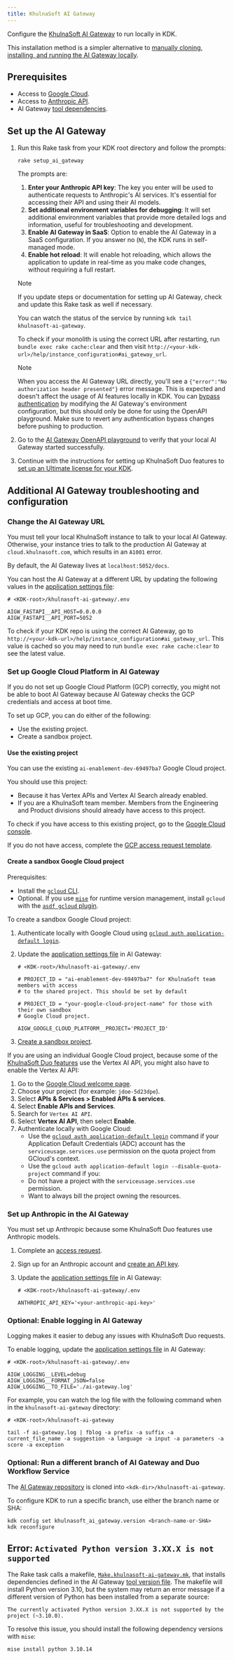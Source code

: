 ```yaml
---
title: KhulnaSoft AI Gateway
---
```


Configure the [KhulnaSoft AI Gateway](https://khulnasoft.com/khulnasoft-org/modelops/applied-ml/code-suggestions/ai-assist)
to run locally in KDK.

This installation method is a simpler alternative to
[manually cloning, installing, and running the AI Gateway locally](https://khulnasoft.com/khulnasoft-org/modelops/applied-ml/code-suggestions/ai-assist#how-to-run-the-server-locally).

## Prerequisites

- Access to [Google Cloud](#set-up-google-cloud-platform-in-ai-gateway).
- Access to [Anthropic API](#set-up-anthropic-in-the-ai-gateway).
- AI Gateway [tool dependencies](https://khulnasoft.com/khulnasoft-org/modelops/applied-ml/code-suggestions/ai-assist/-/blob/master/.tool-versions).

## Set up the AI Gateway

1. Run this Rake task from your KDK root directory and follow the prompts:

   ```shell
   rake setup_ai_gateway
   ```

   The prompts are:

   1. **Enter your Anthropic API key**: The key you enter will be used to authenticate requests to Anthropic's AI services. It's essential for accessing their API and using their AI models.
   1. **Set additional environment variables for debugging**: It will set additional environment variables that provide more detailed logs and information, useful for troubleshooting and development.
   1. **Enable AI Gateway in SaaS**: Option to enable the AI Gateway in a SaaS configuration. If you answer no (`N`), the KDK runs in self-managed mode.
   1. **Enable hot reload**: It will enable hot reloading, which allows the application to update in real-time as you make code changes, without requiring a full restart.

   > [!note]
   > If you update steps or documentation for setting up AI Gateway, check and update this Rake task as well if necessary.

   You can watch the status of the service by running `kdk tail khulnasoft-ai-gateway`.

   To check if your monolith is using the correct URL after restarting, run `bundle exec rake cache:clear` and then visit `http://<your-kdk-url>/help/instance_configuration#ai_gateway_url`.

   > [!note]
   > When you access the AI Gateway URL directly, you'll see a `{"error":"No authorization header presented"}` error message. This is expected and doesn't affect the usage of AI features locally in KDK.
   > You can [bypass authentication](https://khulnasoft.com/khulnasoft-org/modelops/applied-ml/code-suggestions/ai-assist/-/blob/master/docs/auth.md#bypass-authentication-and-authorization-for-testing-features) by modifying the AI Gateway's environment configuration, but this should only be done for using the OpenAPI playground. Make sure to revert any authentication bypass changes before pushing to production.

1. Go to the [AI Gateway OpenAPI playground](http://localhost:5052/docs)
   to verify that your local AI Gateway started successfully.

1. Continue with the instructions for setting up KhulnaSoft Duo features to [set up an Ultimate license for your KDK](https://docs.khulnasoft.com/ee/development/ai_features/index.html#required-setup-licenses-in-khulnasoft-rails).

## Additional AI Gateway troubleshooting and configuration

### Change the AI Gateway URL

You must tell your local KhulnaSoft instance to talk to your local AI
Gateway. Otherwise, your instance tries to talk to the production AI Gateway
at `cloud.khulnasoft.com`, which results in an `A1001` error.

By default, the AI Gateway lives at `localhost:5052/docs`.

You can host the AI Gateway at a different URL by updating the following values in the [application settings file](https://khulnasoft.com/khulnasoft-org/modelops/applied-ml/code-suggestions/ai-assist/-/blob/master/docs/application_settings.md):

```shell
# <KDK-root>/khulnasoft-ai-gateway/.env

AIGW_FASTAPI__API_HOST=0.0.0.0
AIGW_FASTAPI__API_PORT=5052
```

To check if your KDK repo is using the correct AI Gateway, go to `http://<your-kdk-url>/help/instance_configuration#ai_gateway_url`. This value is cached so you may need to run `bundle exec rake cache:clear` to see the latest value.

### Set up Google Cloud Platform in AI Gateway

If you do not set up Google Cloud Platform (GCP) correctly, you might not be able to boot AI Gateway because AI Gateway checks the GCP credentials and access at boot time.

To set up GCP, you can do either of the following:

- Use the existing project.
- Create a sandbox project.

#### Use the existing project

You can use the existing `ai-enablement-dev-69497ba7` Google Cloud project.

You should use this project:

- Because it has Vertex APIs and Vertex AI Search already enabled.
- If you are a KhulnaSoft team member. Members from the Engineering and Product divisions
  should already have access to this project.

To check if you have access to this existing project, go to the [Google Cloud console](https://console.cloud.google.com).

If you do not have access, complete the [GCP access request template](https://khulnasoft.com/khulnasoft-com/it/infra/issue-tracker/-/issues/new?issuable_template=gcp_group_account_iam_update_request).

#### Create a sandbox Google Cloud project

Prerequisites:

- Install the [`gcloud` CLI](https://cloud.google.com/sdk/docs/install).
- Optional. If you use [`mise`](mise.md) for runtime version
  management, install `gcloud` with the [`asdf gcloud` plugin](https://github.com/jthegedus/asdf-gcloud).

To create a sandbox Google Cloud project:

1. Authenticate locally with Google Cloud using [`gcloud auth application-default login`](https://cloud.google.com/sdk/gcloud/reference/auth/application-default/login).
1. Update the [application settings file](https://khulnasoft.com/khulnasoft-org/modelops/applied-ml/code-suggestions/ai-assist/-/blob/master/docs/application_settings.md) in AI Gateway:

   ```shell
   # <KDK-root>/khulnasoft-ai-gateway/.env

   # PROJECT_ID = "ai-enablement-dev-69497ba7" for KhulnaSoft team members with access
   # to the shared project. This should be set by default

   # PROJECT_ID = "your-google-cloud-project-name" for those with their own sandbox
   # Google Cloud project.

   AIGW_GOOGLE_CLOUD_PLATFORM__PROJECT='PROJECT_ID'
   ```

1. [Create a sandbox project](https://handbook.khulnasoft.com/handbook/infrastructure-standards/#individual-environment).

If you are using an individual Google Cloud project, because some of the [KhulnaSoft Duo features](https://docs.khulnasoft.com/ee/user/khulnasoft_duo/) use the Vertex AI API, you might also have to enable the Vertex AI API:

   1. Go to the [Google Cloud welcome page](https://console.cloud.google.com/welcome).
   1. Choose your project (for example: `jdoe-5d23dpe`).
   1. Select **APIs & Services > Enabled APIs & services**.
   1. Select **Enable APIs and Services**.
   1. Search for `Vertex AI API`.
   1. Select **Vertex AI API**, then select **Enable**.
   1. Authenticate locally with Google Cloud:
      - Use the [`gcloud auth application-default login`](https://cloud.google.com/sdk/gcloud/reference/auth/application-default/login)
      command if your Application Default Credentials (ADC) account has the `serviceusage.services.use` permission on the quota project
      from GCloud's context.
      - Use the `gcloud auth application-default login --disable-quota-project` command if you:
      - Do not have a project with the `serviceusage.services.use` permission.
      - Want to always bill the project owning the resources.

### Set up Anthropic in the AI Gateway

You must set up Anthropic because some KhulnaSoft Duo features use Anthropic models.

1. Complete an [access request](https://khulnasoft.com/khulnasoft-com/team-member-epics/access-requests/-/issues/new?description_template=Access_Change_Request).
1. Sign up for an Anthropic account and [create an API key](https://docs.anthropic.com/en/docs/getting-access-to-claude).
1. Update the [application settings file](https://khulnasoft.com/khulnasoft-org/modelops/applied-ml/code-suggestions/ai-assist/-/blob/master/docs/application_settings.md) in AI Gateway:

   ```shell
   # <KDK-root>/khulnasoft-ai-gateway/.env

   ANTHROPIC_API_KEY='<your-anthropic-api-key>'
   ```

### Optional: Enable logging in AI Gateway

Logging makes it easier to debug any issues with KhulnaSoft Duo requests.

To enable logging, update the [application settings file](https://khulnasoft.com/khulnasoft-org/modelops/applied-ml/code-suggestions/ai-assist/-/blob/master/docs/application_settings.md) in AI Gateway:

```shell
# <KDK-root>/khulnasoft-ai-gateway/.env

AIGW_LOGGING__LEVEL=debug
AIGW_LOGGING__FORMAT_JSON=false
AIGW_LOGGING__TO_FILE='./ai-gateway.log'
```

For example, you can watch the log file with the following command when in the
`khulnasoft-ai-gateway` directory:

```shell
# <KDK-root>/khulnasoft-ai-gateway

tail -f ai-gateway.log | fblog -a prefix -a suffix -a current_file_name -a suggestion -a language -a input -a parameters -a score -a exception
```

### Optional: Run a different branch of AI Gateway and Duo Workflow Service

The
[AI Gateway repository](https://khulnasoft.com/khulnasoft-org/modelops/applied-ml/code-suggestions/ai-assist)
is cloned into `<kdk-dir>/khulnasoft-ai-gateway`.

To configure KDK to run a specific branch, use either the branch name or SHA:

```shell
kdk config set khulnasoft_ai_gateway.version <branch-name-or-SHA>
kdk reconfigure
```

## Error: `Activated Python version 3.XX.X is not supported`

The Rake task calls a makefile, [`Make.khulnasoft-ai-gateway.mk`](https://github.com/khulnasoft-lab/khulnasoft-development-kit/-/blob/master/support/makefiles/Makefile.khulnasoft-ai-gateway.mk?ref_type=heads),
that installs dependencies defined in the AI Gateway [tool version file](https://khulnasoft.com/khulnasoft-org/modelops/applied-ml/code-suggestions/ai-assist/-/blob/master/.tool-versions?ref_type=heads). The makefile will install Python version 3.10, but the system may return an error message if a different version of Python has been installed from a separate source:

```plaintext
The currently activated Python version 3.XX.X is not supported by the project (~3.10.0).
```

To resolve this issue, you should install the following dependency versions with `mise`:

```shell
mise install python 3.10.14
```
